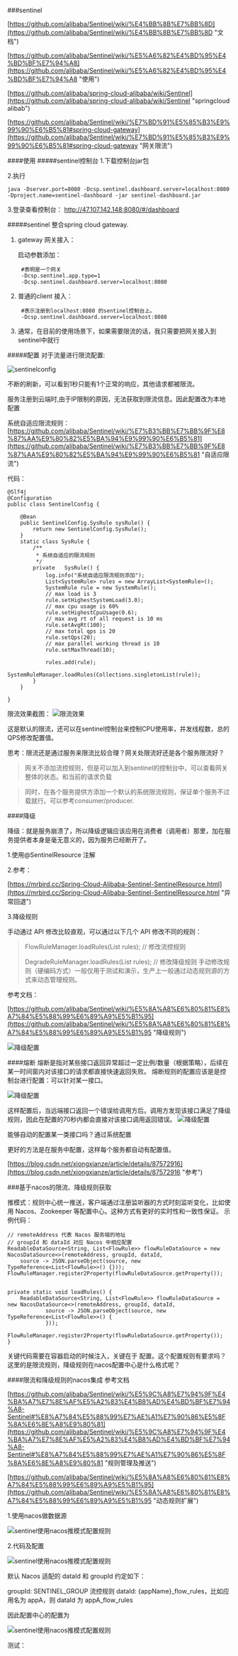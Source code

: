 ###sentinel

[https://github.com/alibaba/Sentinel/wiki/%E4%BB%8B%E7%BB%8D](https://github.com/alibaba/Sentinel/wiki/%E4%BB%8B%E7%BB%8D "文档")

[https://github.com/alibaba/Sentinel/wiki/%E5%A6%82%E4%BD%95%E4%BD%BF%E7%94%A8](https://github.com/alibaba/Sentinel/wiki/%E5%A6%82%E4%BD%95%E4%BD%BF%E7%94%A8 "使用")

[https://github.com/alibaba/spring-cloud-alibaba/wiki/Sentinel](https://github.com/alibaba/spring-cloud-alibaba/wiki/Sentinel "springcloud alibab")

[https://github.com/alibaba/Sentinel/wiki/%E7%BD%91%E5%85%B3%E9%99%90%E6%B5%81#spring-cloud-gateway](https://github.com/alibaba/Sentinel/wiki/%E7%BD%91%E5%85%B3%E9%99%90%E6%B5%81#spring-cloud-gateway "网关限流")

####使用
#####sentinel控制台
1.下载控制台jar包

2.执行
	
	java -Dserver.port=8080 -Dcsp.sentinel.dashboard.server=localhost:8080 -Dproject.name=sentinel-dashboard -jar sentinel-dashboard.jar

3.登录查看控制台：
	http://47.107.142.148:8080/#/dashboard



#####sentinel 整合spring cloud gateway.


1. gateway 网关接入：

	启动参数添加：
		
		#表明是一个网关	
		-Dcsp.sentinel.app.type=1		
		-Dcsp.sentinel.dashboard.server=localhost:8080


2. 普通的client 接入：
		
		#表示注册到localhost:8080 的sentinel控制台上。
		-Dcsp.sentinel.dashboard.server=localhost:8080

3. 通常，在目前的使用场景下，如果需要限流的话，我只需要把网关接入到sentinel中就行


#####配置
对于流量进行限流配置:

![sentinelconfig](doc_pic/sentinelconfig.png "sentinel限流配置")	

不断的刷新，可以看到1秒只能有1个正常的响应，其他请求都被限流。

服务注册到云端时,由于IP限制的原因，无法获取到限流信息。因此配置改为本地配置


系统自适应限流规则：
[https://github.com/alibaba/Sentinel/wiki/%E7%B3%BB%E7%BB%9F%E8%87%AA%E9%80%82%E5%BA%94%E9%99%90%E6%B5%81](https://github.com/alibaba/Sentinel/wiki/%E7%B3%BB%E7%BB%9F%E8%87%AA%E9%80%82%E5%BA%94%E9%99%90%E6%B5%81 "自适应限流")
	
代码：
	
	@Slf4j
	@Configuration
	public class SentinelConfig {
		
		@Bean
		public SentinelConfig.SysRule sysRule() {
			return new SentinelConfig.SysRule();
		}
		static class SysRule {
			/**
			 * 系统自适应的限流规则
			 */
			private   SysRule() {
				log.info("系统自适应限流规则添加");
		        List<SystemRule> rules = new ArrayList<SystemRule>();
		        SystemRule rule = new SystemRule();
		        // max load is 3
		        rule.setHighestSystemLoad(3.0);
		        // max cpu usage is 60%
		        rule.setHighestCpuUsage(0.6);
		        // max avg rt of all request is 10 ms
		        rule.setAvgRt(100);
		        // max total qps is 20
		        rule.setQps(20);
		        // max parallel working thread is 10
		        rule.setMaxThread(10);
	
		        rules.add(rule);
		        SystemRuleManager.loadRules(Collections.singletonList(rule));
		    }
		}
		
	}
限流效果截图：
![限流效果](doc_pic/sentinelconfig2.png "sentinel系统自适应限流配置")	

这是默认的限流，还可以在sentinel控制台来控制CPU使用率，并发线程数，总的QPS修改配置值。


思考：限流还是通过服务来限流比较合理？网关处限流好还是各个服务限流好？

> 网关不添加流控规则，但是可以加入到sentinel的控制台中，可以查看网关整体的状态。和当前的请求负载

> 同时，在各个服务提供方添加一个默认的系统限流规则，保证单个服务不过载就行。可以参考consumer/producer.


####降级

降级：就是服务崩溃了，所以降级逻辑应该应用在消费者（调用者）那里，加在服务提供者本身是毫无意义的，因为服务已经断开了。

1.使用@SentinelResource 注解

2.参考：

[https://mrbird.cc/Spring-Cloud-Alibaba-Sentinel-SentinelResource.html](https://mrbird.cc/Spring-Cloud-Alibaba-Sentinel-SentinelResource.html "异常回退")

3.降级规则

手动通过 API 修改比较直观，可以通过以下几个 API 修改不同的规则：

>FlowRuleManager.loadRules(List<FlowRule> rules); // 修改流控规则
>
>DegradeRuleManager.loadRules(List<DegradeRule> rules); // 修改降级规则
手动修改规则（硬编码方式）一般仅用于测试和演示，生产上一般通过动态规则源的方式来动态管理规则。

参考文档：

[https://github.com/alibaba/Sentinel/wiki/%E5%8A%A8%E6%80%81%E8%A7%84%E5%88%99%E6%89%A9%E5%B1%95](https://github.com/alibaba/Sentinel/wiki/%E5%8A%A8%E6%80%81%E8%A7%84%E5%88%99%E6%89%A9%E5%B1%95 "降级规则")

![降级配置](doc_pic/sentineldemo.png "sentinel降级")

####熔断
熔断是指对某些接口返回异常超过一定比例/数量（根据策略），后续在某一时间窗内对该接口的请求都直接快速返回失败。
熔断规则的配置应该是是控制台进行配置：可以针对某一接口。

![降级配置](doc_pic/sentinelconfig3.png "sentinel降级")

这样配置后，当远端接口返回一个错误给调用方后。调用方发现该接口满足了降级规则，因此在配置的70秒内都会直接对该接口调用返回错误。
![降级配置](doc_pic/sentinelconfig4.png "sentinel降级")

能够自动的配置某一类接口吗？通过系统配置

更好的方法是在服务中配置，这样每个服务都自动有配置值。

[https://blog.csdn.net/xiongxianze/article/details/87572916](https://blog.csdn.net/xiongxianze/article/details/87572916 "参考")


###基于nacos的限流、降级规则获取

推模式：规则中心统一推送，客户端通过注册监听器的方式时刻监听变化，比如使用 Nacos、Zookeeper 等配置中心。这种方式有更好的实时性和一致性保证。
示例代码：
	
	// remoteAddress 代表 Nacos 服务端的地址
	// groupId 和 dataId 对应 Nacos 中相应配置
	ReadableDataSource<String, List<FlowRule>> flowRuleDataSource = new NacosDataSource<>(remoteAddress, groupId, dataId,
	    source -> JSON.parseObject(source, new TypeReference<List<FlowRule>>() {}));
	FlowRuleManager.register2Property(flowRuleDataSource.getProperty());


	private static void loadRules() {
        ReadableDataSource<String, List<FlowRule>> flowRuleDataSource = new NacosDataSource<>(remoteAddress, groupId, dataId,
                source -> JSON.parseObject(source, new TypeReference<List<FlowRule>>() {
                }));
        FlowRuleManager.register2Property(flowRuleDataSource.getProperty());
    }

关键代码需要在容器启动的时候注入，关键在于 配置。这个配置规则有要求吗？这里的是限流规则，降级规则在nacos配置中心是什么格式呢？


####限流和降级规则的nacos集成
参考文档

[https://github.com/alibaba/Sentinel/wiki/%E5%9C%A8%E7%94%9F%E4%BA%A7%E7%8E%AF%E5%A2%83%E4%B8%AD%E4%BD%BF%E7%94%A8-Sentinel#%E8%A7%84%E5%88%99%E7%AE%A1%E7%90%86%E5%8F%8A%E6%8E%A8%E9%80%81](https://github.com/alibaba/Sentinel/wiki/%E5%9C%A8%E7%94%9F%E4%BA%A7%E7%8E%AF%E5%A2%83%E4%B8%AD%E4%BD%BF%E7%94%A8-Sentinel#%E8%A7%84%E5%88%99%E7%AE%A1%E7%90%86%E5%8F%8A%E6%8E%A8%E9%80%81 "规则管理及推送")

[https://github.com/alibaba/Sentinel/wiki/%E5%8A%A8%E6%80%81%E8%A7%84%E5%88%99%E6%89%A9%E5%B1%95](https://github.com/alibaba/Sentinel/wiki/%E5%8A%A8%E6%80%81%E8%A7%84%E5%88%99%E6%89%A9%E5%B1%95 "动态规则扩展")


1.使用nacos做数据源

![sentinel使用nacos推模式配置规则](doc_pic/sentinel_nacos_1.png "sentinel使用nacos推模式配置规则")

2.代码及配置
	
![sentinel使用nacos推模式配置规则](doc_pic/sentinel_nacos_2.png "sentinel使用nacos推模式配置规则")


默认 Nacos 适配的 dataId 和 groupId 约定如下：

groupId: SENTINEL_GROUP
流控规则 dataId: {appName}_flow_rules，比如应用名为 appA，则 dataId 为 appA_flow_rules

因此配置中心的配置为

![sentinel使用nacos推模式配置规则](doc_pic/sentinel_nacos_3.png "sentinel使用nacos推模式配置规则")


测试：


